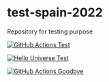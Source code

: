 # test-spain-2022
Repository for testing purpose



[![GitHub Actions Test](https://github.com/santander-group-europe/test-spain-2022/actions/workflows/testjava.yaml/badge.svg)](https://github.com/santander-group-europe/test-spain-2022/actions/workflows/testjava.yaml)

[![Hello Universe Test](https://github.com/santander-group-europe/test-spain-2022/actions/workflows/testUniverse.yml/badge.svg)](https://github.com/santander-group-europe/test-spain-2022/actions/workflows/testUniverse.yml)

[![GitHub Actions Goodbye](https://github.com/santander-group-europe/test-spain-2022/actions/workflows/goodbye.yml/badge.svg)](https://github.com/santander-group-europe/test-spain-2022/actions/workflows/goodbye.yml)
